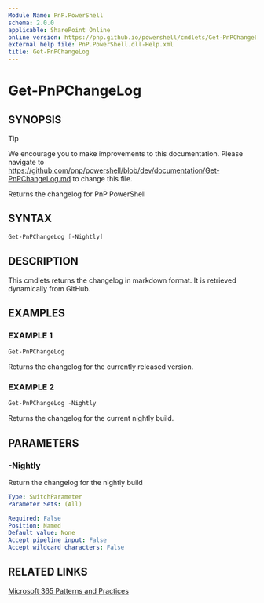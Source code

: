 ```yaml
---
Module Name: PnP.PowerShell
schema: 2.0.0
applicable: SharePoint Online
online version: https://pnp.github.io/powershell/cmdlets/Get-PnPChangeLog.html
external help file: PnP.PowerShell.dll-Help.xml
title: Get-PnPChangeLog
---
```

  
# Get-PnPChangeLog

## SYNOPSIS

> [!TIP]
> We encourage you to make improvements to this documentation. Please navigate to https://github.com/pnp/powershell/blob/dev/documentation/Get-PnPChangeLog.md to change this file.

Returns the changelog for PnP PowerShell

## SYNTAX

```powershell
Get-PnPChangeLog [-Nightly]
```

## DESCRIPTION
This cmdlets returns the changelog in markdown format. It is retrieved dynamically from GitHub.

## EXAMPLES

### EXAMPLE 1
```powershell
Get-PnPChangeLog
```

Returns the changelog for the currently released version.

### EXAMPLE 2
```powershell
Get-PnPChangeLog -Nightly
```

Returns the changelog for the current nightly build.

## PARAMETERS

### -Nightly
Return the changelog for the nightly build

```yaml
Type: SwitchParameter
Parameter Sets: (All)

Required: False
Position: Named
Default value: None
Accept pipeline input: False
Accept wildcard characters: False
```

## RELATED LINKS

[Microsoft 365 Patterns and Practices](https://aka.ms/m365pnp)


